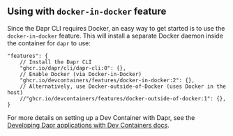 ## Using with `docker-in-docker` feature

Since the Dapr CLI requires Docker, an easy way to get started is to use the `docker-in-docker` feature. This will install a separate Docker daemon inside the container for `dapr` to use:

```jsonc
"features": {
    // Install the Dapr CLI
    "ghcr.io/dapr/cli/dapr-cli:0": {},
    // Enable Docker (via Docker-in-Docker)
    "ghcr.io/devcontainers/features/docker-in-docker:2": {},
    // Alternatively, use Docker-outside-of-Docker (uses Docker in the host)
    //"ghcr.io/devcontainers/features/docker-outside-of-docker:1": {},
}
```

For more details on setting up a Dev Container with Dapr, see the [Developing Dapr applications with Dev Containers docs](https://docs.dapr.io/developing-applications/local-development/ides/vscode/vscode-remote-dev-containers/).